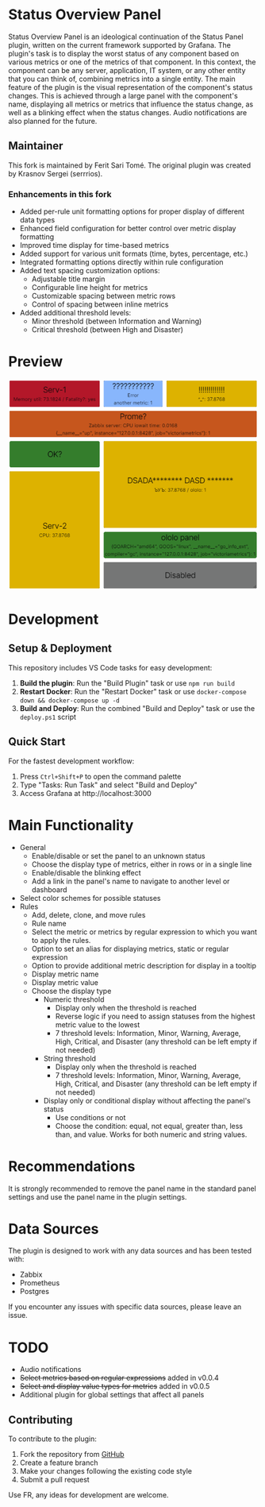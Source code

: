# Status Overview Panel

Status Overview Panel is an ideological continuation of the Status Panel plugin, written on the current framework supported by Grafana.
The plugin's task is to display the worst status of any component based on various metrics or one of the metrics of that component.
In this context, the component can be any server, application, IT system, or any other entity that you can think of, combining metrics into a single entity.
The main feature of the plugin is the visual representation of the component's status changes.
This is achieved through a large panel with the component's name, displaying all metrics or metrics that influence the status change, as well as a blinking effect when the status changes.
Audio notifications are also planned for the future.

## Maintainer

This fork is maintained by Ferit Sari Tomé. The original plugin was created by Krasnov Sergei (serrrios).

### Enhancements in this fork
- Added per-rule unit formatting options for proper display of different data types
- Enhanced field configuration for better control over metric display formatting
- Improved time display for time-based metrics
- Added support for various unit formats (time, bytes, percentage, etc.)
- Integrated formatting options directly within rule configuration
- Added text spacing customization options:
  - Adjustable title margin
  - Configurable line height for metrics
  - Customizable spacing between metric rows
  - Control of spacing between inline metrics
- Added additional threshold levels:
  - Minor threshold (between Information and Warning)
  - Critical threshold (between High and Disaster)

# Preview
![Simple work](https://raw.githubusercontent.com/WR-Services/Status-Overview-Panel/master/img/preview_transparent.png)

# Development

## Setup & Deployment
This repository includes VS Code tasks for easy development:

1. **Build the plugin**: Run the "Build Plugin" task or use `npm run build`
2. **Restart Docker**: Run the "Restart Docker" task or use `docker-compose down && docker-compose up -d`
3. **Build and Deploy**: Run the combined "Build and Deploy" task or use the `deploy.ps1` script

## Quick Start
For the fastest development workflow:
1. Press `Ctrl+Shift+P` to open the command palette
2. Type "Tasks: Run Task" and select "Build and Deploy"
3. Access Grafana at http://localhost:3000

# Main Functionality
- General
    - Enable/disable or set the panel to an unknown status
    - Choose the display type of metrics, either in rows or in a single line
    - Enable/disable the blinking effect
    - Add a link in the panel's name to navigate to another level or dashboard
- Select color schemes for possible statuses
- Rules
    - Add, delete, clone, and move rules
    - Rule name
    - Select the metric or metrics by regular expression to which you want to apply the rules.
    - Option to set an alias for displaying metrics, static or regular expression
    - Option to provide additional metric description for display in a tooltip
    - Display metric name
    - Display metric value
    - Choose the display type
        - Numeric threshold
            - Display only when the threshold is reached
            - Reverse logic if you need to assign statuses from the highest metric value to the lowest
            - 7 threshold levels: Information, Minor, Warning, Average, High, Critical, and Disaster (any threshold can be left empty if not needed)
        - String threshold
            - Display only when the threshold is reached
            - 7 threshold levels: Information, Minor, Warning, Average, High, Critical, and Disaster (any threshold can be left empty if not needed)
        - Display only or conditional display without affecting the panel's status
            - Use conditions or not
            - Choose the condition: equal, not equal, greater than, less than, and value. Works for both numeric and string values.

# Recommendations
It is strongly recommended to remove the panel name in the standard panel settings and use the panel name in the plugin settings.

# Data Sources
The plugin is designed to work with any data sources and has been tested with:
- Zabbix
- Prometheus
- Postgres

If you encounter any issues with specific data sources, please leave an issue.

# TODO
- Audio notifications
- ~~Select metrics based on regular expressions~~ added in v0.0.4
- ~~Select and display value types for metrics~~ added in v0.0.5
- Additional plugin for global settings that affect all panels

## Contributing

To contribute to the plugin:
1. Fork the repository from [GitHub](https://github.com/WR-Services/Status-Overview-Panel)
2. Create a feature branch
3. Make your changes following the existing code style
4. Submit a pull request

Use FR, any ideas for development are welcome.
